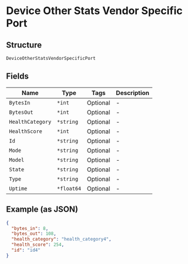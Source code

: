 
# Device Other Stats Vendor Specific Port

## Structure

`DeviceOtherStatsVendorSpecificPort`

## Fields

| Name | Type | Tags | Description |
|  --- | --- | --- | --- |
| `BytesIn` | `*int` | Optional | - |
| `BytesOut` | `*int` | Optional | - |
| `HealthCategory` | `*string` | Optional | - |
| `HealthScore` | `*int` | Optional | - |
| `Id` | `*string` | Optional | - |
| `Mode` | `*string` | Optional | - |
| `Model` | `*string` | Optional | - |
| `State` | `*string` | Optional | - |
| `Type` | `*string` | Optional | - |
| `Uptime` | `*float64` | Optional | - |

## Example (as JSON)

```json
{
  "bytes_in": 8,
  "bytes_out": 108,
  "health_category": "health_category4",
  "health_score": 254,
  "id": "id4"
}
```


